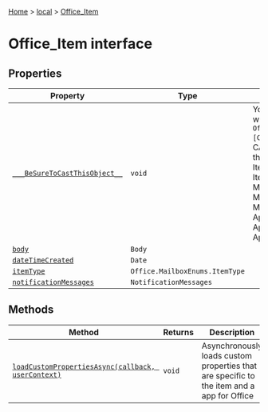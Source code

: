 [Home](./index) &gt; [local](local.md) &gt; [Office\_Item](local.office_item.md)

# Office\_Item interface

## Properties

|  Property | Type | Description |
|  --- | --- | --- |
|  [`___BeSureToCastThisObject__`](local.office_item.___besuretocastthisobject__.md) | `void` | You can cast item with `(Item as Office.\[CAST\_TYPE\])` where CAST\_TYPE is one of the following: ItemRead, ItemCompose, Message, MessageRead, MessageCompose, Appointment, AppointmentRead, AppointmentCompose |
|  [`body`](local.office_item.body.md) | `Body` |  |
|  [`dateTimeCreated`](local.office_item.datetimecreated.md) | `Date` |  |
|  [`itemType`](local.office_item.itemtype.md) | `Office.MailboxEnums.ItemType` |  |
|  [`notificationMessages`](local.office_item.notificationmessages.md) | `NotificationMessages` |  |

## Methods

|  Method | Returns | Description |
|  --- | --- | --- |
|  [`loadCustomPropertiesAsync(callback, userContext)`](local.office_item.loadcustompropertiesasync.md) | `void` | Asynchronously loads custom properties that are specific to the item and a app for Office |

